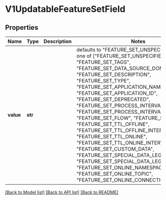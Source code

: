 # V1UpdatableFeatureSetField


## Properties
Name | Type | Description | Notes
------------ | ------------- | ------------- | -------------
**value** | **str** |  | defaults to "FEATURE_SET_UNSPECIFIED",  must be one of ["FEATURE_SET_UNSPECIFIED", "FEATURE_SET_TAGS", "FEATURE_SET_DATA_SOURCE_DOMAINS", "FEATURE_SET_DESCRIPTION", "FEATURE_SET_TYPE", "FEATURE_SET_APPLICATION_NAME", "FEATURE_SET_APPLICATION_ID", "FEATURE_SET_DEPRECATED", "FEATURE_SET_PROCESS_INTERVAL", "FEATURE_SET_PROCESS_INTERVAL_UNIT", "FEATURE_SET_FLOW", "FEATURE_SET_STATE", "FEATURE_SET_TTL_OFFLINE", "FEATURE_SET_TTL_OFFLINE_INTERVAL", "FEATURE_SET_TTL_ONLINE", "FEATURE_SET_TTL_ONLINE_INTERVAL", "FEATURE_SET_CUSTOM_DATA", "FEATURE_SET_SPECIAL_DATA_LEGAL_APPROVED", "FEATURE_SET_SPECIAL_DATA_LEGAL_NOTES", "FEATURE_SET_ONLINE_NAMESPACE", "FEATURE_SET_ONLINE_TOPIC", "FEATURE_SET_ONLINE_CONNECTION_TYPE", ]

[[Back to Model list]](../README.md#documentation-for-models) [[Back to API list]](../README.md#documentation-for-api-endpoints) [[Back to README]](../README.md)


